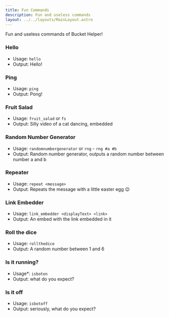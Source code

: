 ```yaml
---
title: Fun Commands
description: Fun and useless commands
layout: ../../layouts/MainLayout.astro
---
```


Fun and useless commands of Bucket Helper!

### Hello
- Usage: `hello`
- Output: Hello!

### Ping
- Usage: `ping`
- Output: Pong!

### Fruit Salad
- Usage: `fruit_salad` or `fs`
- Output: Silly video of a cat dancing, embedded

### Random Number Generator
- Usage: `randomnumbergenerator` or `rng` - `rng #a #b `
- Output: Random number generator, outputs a random number between number a and b

### Repeater
- Usage: `repeat <message>`
- Output: Repeats the message with a little easter egg 😉

### Link Embedder
- Usage: `link_embedder <displayText> <link>`
- Output: An embed with the link embedded in it

### Roll the dice
- Usage: `rollthedice`
- Output: A random number between 1 and 6

### Is it running?
- Usage*: `isboton`
- Output: what do you expect?

### Is it off
- Usage: `isbotoff`
- Output: seriously, what do you expect?